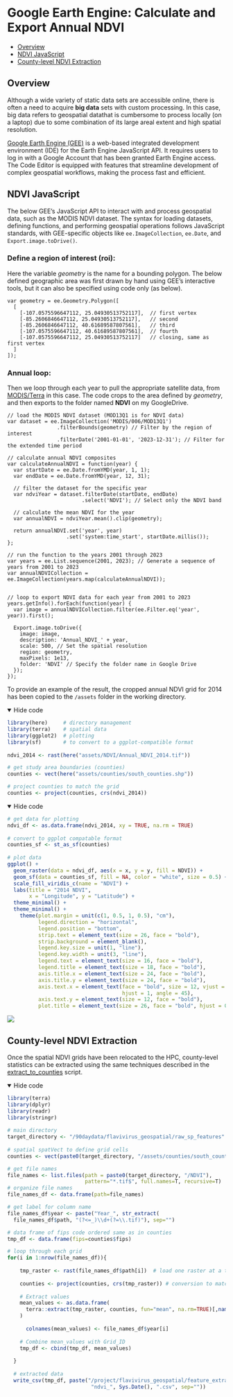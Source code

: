 Google Earth Engine: Calculate and Export Annual NDVI
================

- <a href="#overview" id="toc-overview">Overview</a>
- <a href="#ndvi-javascript" id="toc-ndvi-javascript">NDVI JavaScript</a>
- <a href="#county-level-ndvi-extraction"
  id="toc-county-level-ndvi-extraction">County-level NDVI Extraction</a>

## Overview

Although a wide variety of static data sets are accessible online, there
is often a need to acquire **big data** sets with custom processing. In
this case, big data refers to geospatial datathat is cumbersome to
process locally (on a laptop) due to some combination of its large areal
extent and high spatial resolution.

[Google Earth Engine (GEE)](https://earthengine.google.com/) is a
web-based integrated development environment (IDE) for the Earth Engine
JavaScript API. It requires users to log in with a Google Account that
has been granted Earth Engine access. The Code Editor is equipped with
features that streamline development of complex geospatial workflows,
making the process fast and efficient.

## NDVI JavaScript

The below GEE’s JavaScript API to interact with and process geospatial
data, such as the MODIS NDVI dataset. The syntax for loading datasets,
defining functions, and performing geospatial operations follows
JavaScript standards, with GEE-specific objects like
`ee.ImageCollection`, `ee.Date`, and `Export.image.toDrive()`.

### Define a region of interest (roi):

Here the variable *geometry* is the name for a bounding polygon. The
below defined geographic area was first drawn by hand using GEE’s
interactive tools, but it can also be specified using code only (as
below).

    var geometry = ee.Geometry.Polygon([
      [
        [-107.0575596647112, 25.04930513752117],  // first vertex
        [-85.2606846647112, 25.04930513752117],   // second 
        [-85.2606846647112, 40.61689587807561],   // third
        [-107.0575596647112, 40.61689587807561],  // fourth
        [-107.0575596647112, 25.04930513752117]   // closing, same as first vertex
      ]
    ]);

### Annual loop:

Then we loop through each year to pull the appropriate satellite data,
from [MODIS/Terra](https://lpdaac.usgs.gov/products/mod13q1v006/) in
this case. The code crops to the area defined by *geometry*, and then
exports to the folder named **NDVI** on my GoogleDrive.

    // load the MODIS NDVI dataset (MOD13Q1 is for NDVI data)
    var dataset = ee.ImageCollection('MODIS/006/MOD13Q1')
                    .filterBounds(geometry) // Filter by the region of interest
                    .filterDate('2001-01-01', '2023-12-31'); // Filter for the extended time period

    // calculate annual NDVI composites
    var calculateAnnualNDVI = function(year) {
      var startDate = ee.Date.fromYMD(year, 1, 1);
      var endDate = ee.Date.fromYMD(year, 12, 31);
      
      // filter the dataset for the specific year
      var ndviYear = dataset.filterDate(startDate, endDate)
                            .select('NDVI'); // Select only the NDVI band
      
      // calculate the mean NDVI for the year
      var annualNDVI = ndviYear.mean().clip(geometry);
      
      return annualNDVI.set('year', year)
                       .set('system:time_start', startDate.millis());
    };

    // run the function to the years 2001 through 2023
    var years = ee.List.sequence(2001, 2023); // Generate a sequence of years from 2001 to 2023
    var annualNDVICollection = ee.ImageCollection(years.map(calculateAnnualNDVI));


    // loop to export NDVI data for each year from 2001 to 2023
    years.getInfo().forEach(function(year) {
      var image = annualNDVICollection.filter(ee.Filter.eq('year', year)).first();
      
      Export.image.toDrive({
        image: image,
        description: 'Annual_NDVI_' + year,
        scale: 500, // Set the spatial resolution
        region: geometry,
        maxPixels: 1e13,
        folder: 'NDVI' // Specify the folder name in Google Drive
      });
    });

To provide an example of the result, the cropped annual NDVI grid for
2014 has been copied to the `/assets` folder in the working directory.

<details open>
<summary>Hide code</summary>

``` r
library(here)     # directory management
library(terra)    # spatial data
library(ggplot2)  # plotting
library(sf)       # to convert to a ggplot-compatible format
  
ndvi_2014 <- rast(here("assets/NDVI/Annual_NDVI_2014.tif"))

# get study area boundaries (counties) 
counties <- vect(here("assets/counties/south_counties.shp"))  

# project counties to match the grid
counties <- project(counties, crs(ndvi_2014))
```

</details>
<details open>
<summary>Hide code</summary>

``` r
# get data for plotting
ndvi_df <- as.data.frame(ndvi_2014, xy = TRUE, na.rm = TRUE)
 
# convert to ggplot compatable format
counties_sf <- st_as_sf(counties)
  
# plot data
ggplot() +
  geom_raster(data = ndvi_df, aes(x = x, y = y, fill = NDVI)) +
  geom_sf(data = counties_sf, fill = NA, color = "white", size = 0.5) +
  scale_fill_viridis_c(name = "NDVI") +
  labs(title = "2014 NDVI",
       x = "Longitude", y = "Latitude") +
  theme_minimal() +
  theme_minimal() + 
    theme(plot.margin = unit(c(1, 0.5, 1, 0.5), "cm"),
          legend.direction = "horizontal",
          legend.position = "bottom", 
          strip.text = element_text(size = 26, face = "bold"),
          strip.background = element_blank(),
          legend.key.size = unit(1, "line"),
          legend.key.width = unit(3, "line"),
          legend.text = element_text(size = 16, face = "bold"),
          legend.title = element_text(size = 18, face = "bold"),
          axis.title.x = element_text(size = 24, face = "bold"),
          axis.title.y = element_text(size = 24, face = "bold"),
          axis.text.x = element_text(face = "bold", size = 12, vjust = 1, 
                                     hjust = 1, angle = 45),
          axis.text.y = element_text(size = 12, face = "bold"),
          plot.title = element_text(size = 26, face = "bold", hjust = 0.5))
```

</details>

![](google_earth_engine_ndvi_files/figure-commonmark/unnamed-chunk-2-1.png)

## County-level NDVI Extraction

Once the spatial NDVI grids have been relocated to the HPC, county-level
statistics can be extracted using the same techniques described in the
[extract_to_counties](https://github.com/geoepi/GeoAI-Flavivirus2/blob/main/features_preprocessing/extract_to_counties.md)
script.

<details open>
<summary>Hide code</summary>

``` r
library(terra)
library(dplyr)
library(readr)
library(stringr) 
  
# main directory
target_directory <- "/90daydata/flavivirus_geospatial/raw_sp_features"
   
# spatial spatVect to define grid cells
counties <- vect(paste0(target_directory, "/assets/counties/south_counties.shp"))

# get file names
file_names <- list.files(path = paste0(target_directory, "/NDVI"),
                         pattern="*.tif$", full.names=T, recursive=T) 
# organize file names
file_names_df <- data.frame(path=file_names)

# get label for column name
file_names_df$year <- paste("Year_", str_extract(
  file_names_df$path, "(?<=_)\\d+(?=\\.tif)"), sep="")

# data frame of fips code ordered same as in counties
tmp_df <- data.frame(fips=counties$fips)

# loop through each grid
for(i in 1:nrow(file_names_df)){
  
    tmp_raster <- rast(file_names_df$path[i])  # load one raster at a time
    
    counties <- project(counties, crs(tmp_raster)) # conversion to match projection
    
    # Extract values 
    mean_values <- as.data.frame(
      terra::extract(tmp_raster, counties, fun="mean", na.rm=TRUE)[,names(tmp_raster)]
    )
    
      colnames(mean_values) <- file_names_df$year[i]
    
    # Combine mean_values with Grid_ID
    tmp_df <- cbind(tmp_df, mean_values)
    
  }
  
  # extracted data
  write_csv(tmp_df, paste("/project/flavivirus_geospatial/feature_extract/", 
                           "ndvi_", Sys.Date(), ".csv", sep=""))
```

</details>
